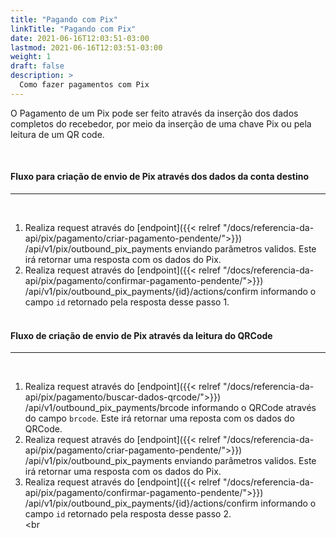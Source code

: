 ```yaml
---
title: "Pagando com Pix"
linkTitle: "Pagando com Pix"
date: 2021-06-16T12:03:51-03:00
lastmod: 2021-06-16T12:03:51-03:00
weight: 1
draft: false
description: >
  Como fazer pagamentos com Pix
---
```


O Pagamento de um Pix pode ser feito através da inserção dos dados completos do recebedor, por meio da inserção de uma chave Pix ou pela leitura de um QR code.

<br>

#### **Fluxo para criação de envio de Pix através dos dados da conta destino**
---
<br>

1. Realiza request através do [endpoint]({{< relref "/docs/referencia-da-api/pix/pagamento/criar-pagamento-pendente/">}}) /api/v1/pix/outbound_pix_payments enviando parâmetros validos. Este irá retornar uma resposta com os dados do Pix.
2. Realiza request através do [endpoint]({{< relref "/docs/referencia-da-api/pix/pagamento/confirmar-pagamento-pendente/">}}) /api/v1/pix/outbound_pix_payments/{id}/actions/confirm informando o campo `id` retornado pela resposta desse passo 1.<br><br>


#### **Fluxo de criação de envio de Pix através da leitura do QRCode**
---
<br>

1. Realiza request através do [endpoint]({{< relref "/docs/referencia-da-api/pix/pagamento/buscar-dados-qrcode/">}}) /api/v1/outbound_pix_payments/brcode informando o QRCode através do campo `brcode`. Este irá retornar uma reposta com os dados do QRCode.
2. Realiza request através do [endpoint]({{< relref "/docs/referencia-da-api/pix/pagamento/criar-pagamento-pendente/">}}) /api/v1/pix/outbound_pix_payments enviando parâmetros validos. Este irá retornar uma resposta com os dados do Pix.
3. Realiza request através do [endpoint]({{< relref "/docs/referencia-da-api/pix/pagamento/confirmar-pagamento-pendente/">}}) /api/v1/pix/outbound_pix_payments/{id}/actions/confirm informando o campo `id` retornado pela resposta desse passo 2.<br><br
